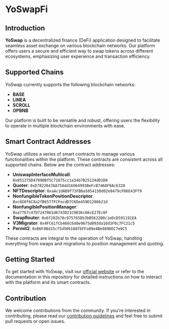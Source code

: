 # YoSwapFi

## Introduction
**YoSwap** is a decentralized finance (DeFi) application designed to facilitate seamless asset exchange on various blockchain networks. Our platform offers users a secure and efficient way to swap tokens across different ecosystems, emphasizing user experience and transaction efficiency.

## Supported Chains
YoSwap currently supports the following blockchain networks:
- **BASE**
- **LINEA**
- **SCROLL**
- **OPBNB**

Our platform is built to be versatile and robust, offering users the flexibility to operate in multiple blockchain environments with ease.

## Smart Contract Addresses
YoSwap utilizes a series of smart contracts to manage various functionalities within the platform. These contracts are consistent across all supported chains. Below are the contract addresses:

- **UniswapInterfaceMulticall**: `0x851275D47890Bf5C71875cc1a34b7B25134dD1D8`
- **Quoter**: `0xD7822047AA750dd16064993BeFcB7468F9Ac6328`
- **NFTDescriptor**: `0xaAc1dAB9f73FB8a5854150d02e8479cF06E43Ff9`
- **NonfungibleTokenPositionDescriptor**: `0xc6E0f6C8a2fB6577FCFecdD7C6De459D1286621d`
- **NonfungiblePositionManager**: `0xa7767c47D7247881d6743D21C9836c66cE27Ec6F`
- **SwapRouter**: `0x6f202b78c975765Db3bB5622B0c1eDcD591191EA`
- **V3Migrator**: `0x4FC61fCb466C6d8e9675d093da16d3F0c7FC21c5`
- **Permit2**: `0xB6F4Bd15cf5d506188fbFFa09e4Be989DEC7e9C5`

These contracts are integral to the operation of YoSwap, handling everything from swaps and migrations to position management and quoting.

## Getting Started
To get started with YoSwap, visit our [official website](https://yoswap.fi/) or refer to the documentation in this repository for detailed instructions on how to interact with the platform and its smart contracts.

## Contribution
We welcome contributions from the community. If you're interested in contributing, please read our [contribution guidelines](#) and feel free to submit pull requests or open issues.
